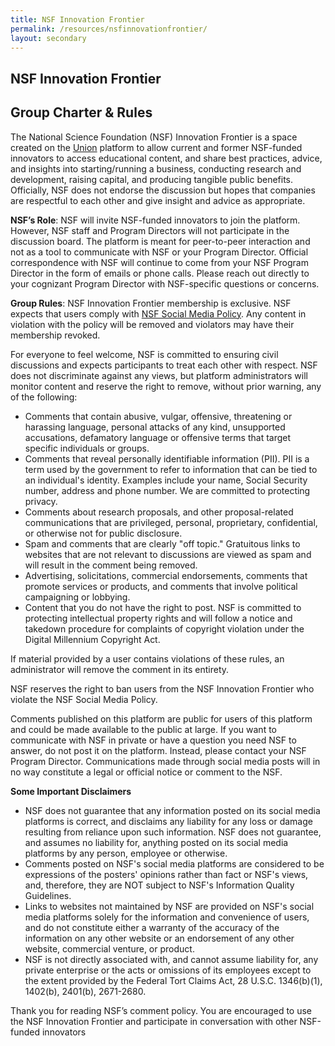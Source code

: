 ```yaml
---
title: NSF Innovation Frontier
permalink: /resources/nsfinnovationfrontier/
layout: secondary
---
```

<section class="section-header background-light-blue">
<div class="usa-section usa-content usa-grid">
<div class="usa-width-one-whole" markdown="1">

# NSF Innovation Frontier
## Group Charter & Rules


The National Science Foundation (NSF) Innovation Frontier is a space created on the [Union](https://union.vc/) platform to allow current and former NSF-funded innovators to access educational content, and share best practices, advice, and insights into starting/running a business, conducting research and development, raising capital, and producing tangible public benefits. Officially, NSF does not endorse the discussion but hopes that companies are respectful to each other and give insight and advice as appropriate.

**NSF’s Role**: NSF will invite NSF-funded innovators to join the platform. However, NSF staff and Program Directors will not participate in the discussion board. The platform is meant for peer-to-peer interaction and not as a tool to communicate with NSF or your Program Director. Official correspondence with NSF will continue to come from your NSF Program Director in the form of emails or phone calls.  Please reach out directly to your cognizant Program Director with NSF-specific questions or concerns. 

**Group Rules**: NSF Innovation Frontier membership is exclusive. NSF expects that users comply with [NSF Social Media Policy](https://www.nsf.gov/social/policies.jsp). Any content in violation with the policy will be removed and violators may have their membership revoked.  

For everyone to feel welcome, NSF is committed to ensuring civil discussions and expects participants to treat each other with respect. NSF does not discriminate against any views, but platform administrators will monitor content and reserve the right to remove, without prior warning, any of the following:
* Comments that contain abusive, vulgar, offensive, threatening or harassing language, personal attacks of any kind, unsupported accusations, defamatory language or offensive terms that target specific individuals or groups.
* Comments that reveal personally identifiable information (PII). PII is a term used by the government to refer to information that can be tied to an individual's identity. Examples include your name, Social Security number, address and phone number. We are committed to protecting privacy.
* Comments about research proposals, and other proposal-related communications that are privileged, personal, proprietary, confidential, or otherwise not for public disclosure.
* Spam and comments that are clearly "off topic." Gratuitous links to websites that are not relevant to discussions are viewed as spam and will result in the comment being removed.
* Advertising, solicitations, commercial endorsements, comments that promote services or products, and comments that involve political campaigning or lobbying.
* Content that you do not have the right to post. NSF is committed to protecting intellectual property rights and will follow a notice and takedown procedure for complaints of copyright violation under the Digital Millennium Copyright Act.

If material provided by a user contains violations of these rules, an administrator will remove the comment in its entirety.

NSF reserves the right to ban users from the NSF Innovation Frontier who violate the NSF Social Media Policy.

Comments published on this platform are public for users of this platform and could be made available to the public at large. If you want to communicate with NSF in private or have a question you need NSF to answer, do not post it on the platform. Instead, please contact your NSF Program Director. Communications made through social media posts will in no way constitute a legal or official notice or comment to the NSF.

**Some Important Disclaimers**
* NSF does not guarantee that any information posted on its social media platforms is correct, and disclaims any liability for any loss or damage resulting from reliance upon such information. NSF does not guarantee, and assumes no liability for, anything posted on its social media platforms by any person, employee or otherwise.
* Comments posted on NSF's social media platforms are considered to be expressions of the posters' opinions rather than fact or NSF's views, and, therefore, they are NOT subject to NSF's Information Quality Guidelines.
* Links to websites not maintained by NSF are provided on NSF's social media platforms solely for the information and convenience of users, and do not constitute either a warranty of the accuracy of the information on any other website or an endorsement of any other website, commercial venture, or product.
* NSF is not directly associated with, and cannot assume liability for, any private enterprise or the acts or omissions of its employees except to the extent provided by the Federal Tort Claims Act, 28 U.S.C. 1346(b)(1), 1402(b), 2401(b), 2671-2680.

Thank you for reading NSF’s comment policy. You are encouraged to use the NSF Innovation Frontier and participate in conversation with other NSF-funded innovators

</div>
</div>
</section>
